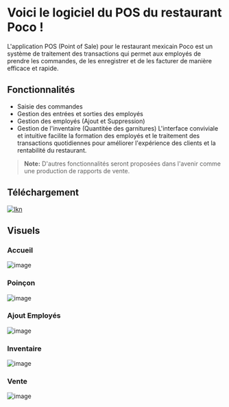 # Voici le logiciel du POS du restaurant Poco !

L'application POS (Point of Sale) pour le restaurant mexicain Poco est un système de traitement des transactions qui permet aux employés de prendre les commandes, de les enregistrer et de les facturer de manière efficace et rapide.

## Fonctionnalités

-   Saisie des commandes
-   Gestion des entrées et sorties des employés
-   Gestion des employés (Ajout et Suppression)
-   Gestion de l'inventaire (Quantitée des garnitures)
L'interface conviviale et intuitive facilite la formation des employés et le traitement des transactions quotidiennes pour améliorer l'expérience des clients et la rentabilité du restaurant.

> **Note:** D'autres fonctionnalités seront proposées dans l'avenir comme une production de rapports de vente.

## Téléchargement

[![lkn](https://img.shields.io/github/v/release/raphaelgrougnet/poco?label=T%C3%A9l%C3%A9charger%20poco&style=for-the-badge)](https://github.com/raphaelgrougnet/Poco/releases/download/v1.0.3-beta/Poco.v1.0.3.zip)


## Visuels

### Accueil
![image](https://user-images.githubusercontent.com/69645213/233867959-3f7161a9-6fa7-471b-bd44-239726d502cf.png)

### Poinçon
![image](https://user-images.githubusercontent.com/69645213/233867988-00f4b2d2-9267-4c65-a596-7fd9945ddfa2.png)

### Ajout Employés
![image](https://user-images.githubusercontent.com/69645213/233867997-5c65a7bb-974e-44bc-9a4d-4c8e305797ff.png)

### Inventaire
![image](https://user-images.githubusercontent.com/69645213/233868005-1a40d1ce-b8ed-4add-90c5-3b9f1580e7ba.png)

### Vente
![image](https://user-images.githubusercontent.com/69645213/233868025-5821cf8c-568e-4ddd-aa93-8f1a6d79f38b.png)
